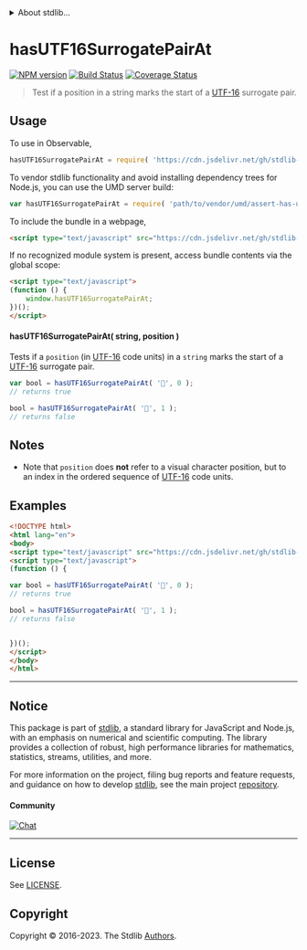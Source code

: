 <!--

@license Apache-2.0

Copyright (c) 2020 The Stdlib Authors.

Licensed under the Apache License, Version 2.0 (the "License");
you may not use this file except in compliance with the License.
You may obtain a copy of the License at

   http://www.apache.org/licenses/LICENSE-2.0

Unless required by applicable law or agreed to in writing, software
distributed under the License is distributed on an "AS IS" BASIS,
WITHOUT WARRANTIES OR CONDITIONS OF ANY KIND, either express or implied.
See the License for the specific language governing permissions and
limitations under the License.

-->


<details>
  <summary>
    About stdlib...
  </summary>
  <p>We believe in a future in which the web is a preferred environment for numerical computation. To help realize this future, we've built stdlib. stdlib is a standard library, with an emphasis on numerical and scientific computation, written in JavaScript (and C) for execution in browsers and in Node.js.</p>
  <p>The library is fully decomposable, being architected in such a way that you can swap out and mix and match APIs and functionality to cater to your exact preferences and use cases.</p>
  <p>When you use stdlib, you can be absolutely certain that you are using the most thorough, rigorous, well-written, studied, documented, tested, measured, and high-quality code out there.</p>
  <p>To join us in bringing numerical computing to the web, get started by checking us out on <a href="https://github.com/stdlib-js/stdlib">GitHub</a>, and please consider <a href="https://opencollective.com/stdlib">financially supporting stdlib</a>. We greatly appreciate your continued support!</p>
</details>

# hasUTF16SurrogatePairAt

[![NPM version][npm-image]][npm-url] [![Build Status][test-image]][test-url] [![Coverage Status][coverage-image]][coverage-url] <!-- [![dependencies][dependencies-image]][dependencies-url] -->

> Test if a position in a string marks the start of a [UTF-16][utf-16] surrogate pair.



<section class="usage">

## Usage

To use in Observable,

```javascript
hasUTF16SurrogatePairAt = require( 'https://cdn.jsdelivr.net/gh/stdlib-js/assert-has-utf16-surrogate-pair-at@umd/browser.js' )
```

To vendor stdlib functionality and avoid installing dependency trees for Node.js, you can use the UMD server build:

```javascript
var hasUTF16SurrogatePairAt = require( 'path/to/vendor/umd/assert-has-utf16-surrogate-pair-at/index.js' )
```

To include the bundle in a webpage,

```html
<script type="text/javascript" src="https://cdn.jsdelivr.net/gh/stdlib-js/assert-has-utf16-surrogate-pair-at@umd/browser.js"></script>
```

If no recognized module system is present, access bundle contents via the global scope:

```html
<script type="text/javascript">
(function () {
    window.hasUTF16SurrogatePairAt;
})();
</script>
```

#### hasUTF16SurrogatePairAt( string, position )

Tests if a `position` (in [UTF-16][utf-16] code units) in a `string` marks the start of a [UTF-16][utf-16] surrogate pair.

```javascript
var bool = hasUTF16SurrogatePairAt( '🌷', 0 );
// returns true

bool = hasUTF16SurrogatePairAt( '🌷', 1 );
// returns false
```

</section>

<!-- /.usage -->

<section class="notes">

## Notes

-   Note that `position` does **not** refer to a visual character position, but to an index in the ordered sequence of [UTF-16][utf-16] code units.

</section>

<!-- /.notes -->

<section class="examples">

## Examples

<!-- eslint no-undef: "error" -->

```html
<!DOCTYPE html>
<html lang="en">
<body>
<script type="text/javascript" src="https://cdn.jsdelivr.net/gh/stdlib-js/assert-has-utf16-surrogate-pair-at@umd/browser.js"></script>
<script type="text/javascript">
(function () {

var bool = hasUTF16SurrogatePairAt( '🌷', 0 );
// returns true

bool = hasUTF16SurrogatePairAt( '🌷', 1 );
// returns false


})();
</script>
</body>
</html>
```

</section>

<!-- /.examples -->



<!-- Section for related `stdlib` packages. Do not manually edit this section, as it is automatically populated. -->

<section class="related">

</section>

<!-- /.related -->

<!-- Section for all links. Make sure to keep an empty line after the `section` element and another before the `/section` close. -->


<section class="main-repo" >

* * *

## Notice

This package is part of [stdlib][stdlib], a standard library for JavaScript and Node.js, with an emphasis on numerical and scientific computing. The library provides a collection of robust, high performance libraries for mathematics, statistics, streams, utilities, and more.

For more information on the project, filing bug reports and feature requests, and guidance on how to develop [stdlib][stdlib], see the main project [repository][stdlib].

#### Community

[![Chat][chat-image]][chat-url]

---

## License

See [LICENSE][stdlib-license].


## Copyright

Copyright &copy; 2016-2023. The Stdlib [Authors][stdlib-authors].

</section>

<!-- /.stdlib -->

<!-- Section for all links. Make sure to keep an empty line after the `section` element and another before the `/section` close. -->

<section class="links">

[npm-image]: http://img.shields.io/npm/v/@stdlib/assert-has-utf16-surrogate-pair-at.svg
[npm-url]: https://npmjs.org/package/@stdlib/assert-has-utf16-surrogate-pair-at

[test-image]: https://github.com/stdlib-js/assert-has-utf16-surrogate-pair-at/actions/workflows/test.yml/badge.svg?branch=main
[test-url]: https://github.com/stdlib-js/assert-has-utf16-surrogate-pair-at/actions/workflows/test.yml?query=branch:main

[coverage-image]: https://img.shields.io/codecov/c/github/stdlib-js/assert-has-utf16-surrogate-pair-at/main.svg
[coverage-url]: https://codecov.io/github/stdlib-js/assert-has-utf16-surrogate-pair-at?branch=main

<!--

[dependencies-image]: https://img.shields.io/david/stdlib-js/assert-has-utf16-surrogate-pair-at.svg
[dependencies-url]: https://david-dm.org/stdlib-js/assert-has-utf16-surrogate-pair-at/main

-->

[chat-image]: https://img.shields.io/gitter/room/stdlib-js/stdlib.svg
[chat-url]: https://app.gitter.im/#/room/#stdlib-js_stdlib:gitter.im

[stdlib]: https://github.com/stdlib-js/stdlib

[stdlib-authors]: https://github.com/stdlib-js/stdlib/graphs/contributors

[cli-section]: https://github.com/stdlib-js/assert-has-utf16-surrogate-pair-at#cli
[cli-url]: https://github.com/stdlib-js/assert-has-utf16-surrogate-pair-at/tree/cli
[@stdlib/assert-has-utf16-surrogate-pair-at]: https://github.com/stdlib-js/assert-has-utf16-surrogate-pair-at/tree/main

[umd]: https://github.com/umdjs/umd
[es-module]: https://developer.mozilla.org/en-US/docs/Web/JavaScript/Guide/Modules

[deno-url]: https://github.com/stdlib-js/assert-has-utf16-surrogate-pair-at/tree/deno
[umd-url]: https://github.com/stdlib-js/assert-has-utf16-surrogate-pair-at/tree/umd
[esm-url]: https://github.com/stdlib-js/assert-has-utf16-surrogate-pair-at/tree/esm
[branches-url]: https://github.com/stdlib-js/assert-has-utf16-surrogate-pair-at/blob/main/branches.md

[stdlib-license]: https://raw.githubusercontent.com/stdlib-js/assert-has-utf16-surrogate-pair-at/main/LICENSE

[utf-16]: https://en.wikipedia.org/wiki/UTF-16

[standard-streams]: https://en.wikipedia.org/wiki/Standard_streams

</section>

<!-- /.links -->
